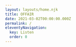 ```yaml
---
layout: layouts/home.njk
title: OFFAIR
date: 2021-03-02T00:00:00.000Z
permalink: /
eleventyNavigation:
  key: Listen
  order: 0
---
```

#